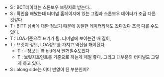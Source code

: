 - S : BCT데이터는 스톤보우 브릿지로 받는다..
- S : 확인을 해봤는데 터미널 홈페이지에 있는 그림과 스톤보우 데이터가 조금 다른것같다
- T : BITT 넘버에 대한 정보기 떄문에 동일한 데이터라해도 왔다갔다 조금 다를 수도 있다.
- T : LOA기준으로 표기가 됨. 터미널에 보이는건 배 길이,
- T : 브릿지 정보, LOA정보를 가지고 역산을 해야된다.
	- T : - 정보는 앞 bitt에서 뺀거일수도있다
	- T : 브릿지포인트를 기준으로 하는게 제일 좋다. 그리고 대부분의 터미널도 그렇게 하고 있다.
- S : along side는 이미 반영이 된 부분인지?